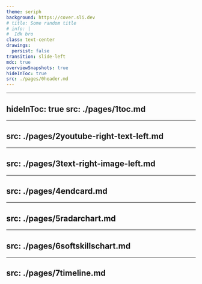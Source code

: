 ```yaml
---
theme: seriph
background: https://cover.sli.dev
# title: Some random title
# info: |
#  Idk bro
class: text-center
drawings:
  persist: false
transition: slide-left
mdc: true
overviewSnapshots: true
hideInToc: true
src: ./pages/0header.md
---
```


---
hideInToc: true
src: ./pages/1toc.md
---

---
src: ./pages/2youtube-right-text-left.md
---

---
src: ./pages/3text-right-image-left.md
---

---
src: ./pages/4endcard.md
---

---
src: ./pages/5radarchart.md
---

---
src: ./pages/6softskillschart.md
---

---
src: ./pages/7timeline.md
---
